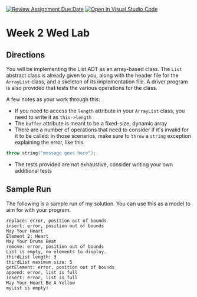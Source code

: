 [![Review Assignment Due Date](https://classroom.github.com/assets/deadline-readme-button-22041afd0340ce965d47ae6ef1cefeee28c7c493a6346c4f15d667ab976d596c.svg)](https://classroom.github.com/a/xVSnZM4b)
[![Open in Visual Studio Code](https://classroom.github.com/assets/open-in-vscode-2e0aaae1b6195c2367325f4f02e2d04e9abb55f0b24a779b69b11b9e10269abc.svg)](https://classroom.github.com/online_ide?assignment_repo_id=20192549&assignment_repo_type=AssignmentRepo)
# Week 2 Wed Lab

## Directions

You will be implementing the List ADT as an array-based class. The `List` abstract class is already given to you, along with the header file for the `ArrayList` class, and a skeleton of its implementation file. A driver program is also provided that tests the various operations for the class.

A few notes as your work through this:

- If you need to access the `length` attribute in your `ArrayList` class, you need to write it as `this->length`
- The `buffer` attribute is meant to be a fixed-size, dynamic array
- There are a number of operations that need to consider if it's invalid for it to be called: in those scenarios, make sure to `throw` a `string` exception explaining the error, like this
```C++
throw string("message goes here");
```
- The tests provided are not exhaustive, consider writing your own additional tests

## Sample Run

The following is a sample run of my solution. You can use this as a model to aim for with your program.

```
replace: error, position out of bounds
insert: error, position out of bounds
May Your Heart
Element 2: Heart
May Your Drums Beat
remove: error, position out of bounds
List is empty, no elements to display.
thirdList length: 3
thirdList maximum size: 5
getElement: error, position out of bounds
append: error, list is full
insert: error, list is full
May Your Heart Be A Yellow
myList is empty!
```

